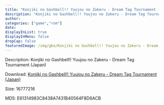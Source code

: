 ```yaml
---
title: "Konjiki no Gashbell!! Yuujou no Zakeru - Dream Tag Tournament (Japan)"
description: "Konjiki no Gashbell!! Yuujou no Zakeru - Dream Tag Tournament (Japan)"
author: 
categories: ["game","rom"]
date: 
displayInList: true
displayInMenu: false
dropCap: false
featuredImage: /img/gba/Konjiki no Gashbell!! Yuujou no Zakeru - Dream Tag Tournament [Japan].jpg
---
```


Description: Konjiki no Gashbell!! Yuujou no Zakeru - Dream Tag Tournament (Japan)

Download: <a style="text-decoration:underline;" href="https://mega.nz/#!bSQ2VKwQ!FJQzVayzh0WMken_OeXKAEo1nVPSnB5PRnEOT_-7BTk" target = "_blank" rel = "nofollow" > Konjiki no Gashbell!! Yuujou no Zakeru - Dream Tag Tournament (Japan)</a>

Size: 16777216

MD5: E61314983C8438A7431B40564F8D6ACB

